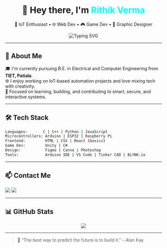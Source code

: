 <h1 align="center">👋 Hey there, I'm <span style="color:#00FFFF">Rithik Verma</span></h1>

<p align="center">
  🔐 IoT Enthusiast • 🌐 Web Dev • 🎮 Game Dev • 🎨 Graphic Designer  
</p>

<p align="center">
  <img src="https://readme-typing-svg.demolab.com?font=Fira+Code&duration=2500&pause=1000&color=Blue&center=true&vCenter=true&width=435&lines=Welcome+to+my+GitHub!;I+build+smart+%26+creative+projects." alt="Typing SVG" />
</p>

---

## 🧠 About Me

🎓 I'm currently pursuing B.E. in Electrical and Computer Engineering from **TIET, Patiala**.  
⚙️ I enjoy working on IoT-based automation projects and love mixing tech with creativity.  
🎯 Focused on learning, building, and contributing to smart, secure, and interactive systems.

---

## 🛠️ Tech Stack

```bash
Languages:       C | C++ | Python | JavaScript
Microcontrollers: Arduino | ESP32 | Raspberry Pi
Frontend:         HTML | CSS | React (basics)
Game Dev:         Unity | C#
Design:           Figma | Canva | Photoshop
Tools:            Arduino IDE | VS Code | Tinker CAD | BLYNK.io
````

---

## 📫 Contact Me

<p>
  <a href="mailto:rock4rithik@gmail.com"><img src="[https://ssl.gstatic.com/ui/v1/icons/mail/rfr/logo_gmail_lockup_default_1x_r5.png]"></a>
  <a href="https://www.linkedin.com/in/rithik-verma-74592226a/"><img src="https://img.shields.io/badge/LinkedIn-blue?style=for-the-badge&logo=linkedin&logoColor=white"></a>
</p>

---

## 📊 GitHub Stats

<p align="center">
  <img src="https://github-readme-stats.vercel.app/api?username=rithikverma&show_icons=true&theme=tokyonight&hide_border=true&border_radius=10">
</p>

---

> 🖤 “The best way to predict the future is to build it.” – Alan Kay

